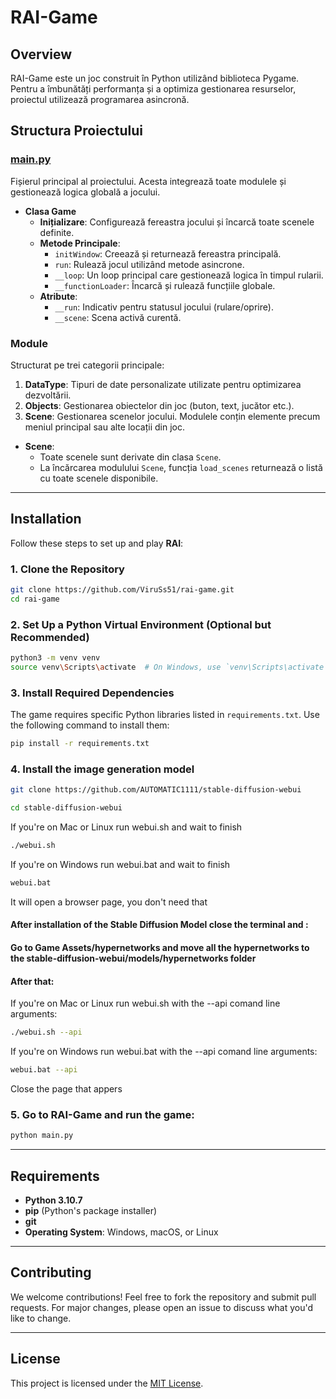 # RAI-Game

## Overview
RAI-Game este un joc construit în Python utilizând biblioteca Pygame. Pentru a îmbunătăți performanța și a optimiza gestionarea resurselor, proiectul utilizează programarea asincronă.

## Structura Proiectului
### [main.py](main.py)
Fișierul principal al proiectului. Acesta integrează toate modulele și gestionează logica globală a jocului.

- **Clasa Game**
  - **Inițializare**: Configurează fereastra jocului și încarcă toate scenele definite.
  - **Metode Principale**:
    - `initWindow`: Creează și returnează fereastra principală.
    - `run`: Rulează jocul utilizând metode asincrone.
    - `__loop`: Un loop principal care gestionează logica în timpul rularii.
    - `__functionLoader`: Încarcă și rulează funcțiile globale.
  - **Atribute**:
    - `__run`: Indicativ pentru statusul jocului (rulare/oprire).
    - `__scene`: Scena activă curentă.

### Module
Structurat pe trei categorii principale:
1. **DataType**: Tipuri de date personalizate utilizate pentru optimizarea dezvoltării.
2. **Objects**: Gestionarea obiectelor din joc (buton, text, jucător etc.).
3. **Scene**: Gestionarea scenelor jocului. Modulele conțin elemente precum meniul principal sau alte locații din joc.

- **Scene**:
  - Toate scenele sunt derivate din clasa `Scene`.
  - La încărcarea modulului `Scene`, funcția `load_scenes` returnează o listă cu toate scenele disponibile.


---

## Installation

Follow these steps to set up and play **RAI**:

### 1. Clone the Repository
```bash
git clone https://github.com/ViruSs51/rai-game.git
cd rai-game
```

### 2. Set Up a Python Virtual Environment (Optional but Recommended)
```bash
python3 -m venv venv
source venv\Scripts\activate  # On Windows, use `venv\Scripts\activate`
```

### 3. Install Required Dependencies
The game requires specific Python libraries listed in `requirements.txt`. Use the following command to install them:
```bash
pip install -r requirements.txt
```

### 4. Install the image generation model
```bash
git clone https://github.com/AUTOMATIC1111/stable-diffusion-webui

cd stable-diffusion-webui
```

If you're on Mac or Linux run webui.sh and wait to finish
```bash
./webui.sh
```

If you're on Windows run webui.bat and wait to finish
```bash
webui.bat
```
It will open a browser page, you don't need that 


#### After installation of the Stable Diffusion Model close the terminal and :
#### Go to Game Assets/hypernetworks and move all the hypernetworks to the stable-diffusion-webui/models/hypernetworks folder
#### After that: 
If you're on Mac or Linux run webui.sh with the --api comand line arguments:
```bash
./webui.sh --api
```
If you're on Windows run webui.bat with the --api comand line arguments:
```bash
webui.bat --api
```

Close the page that appers


### 5. Go to RAI-Game and run the game:
```bash
python main.py
```

---

## Requirements

- **Python 3.10.7**
- **pip** (Python's package installer)
- **git**
- **Operating System**: Windows, macOS, or Linux

---

## Contributing

We welcome contributions! Feel free to fork the repository and submit pull requests. For major changes, please open an issue to discuss what you'd like to change.

---

## License

This project is licensed under the [MIT License](LICENSE).

<!-- @import "[TOC]" {cmd="toc" depthFrom=1 depthTo=6 orderedList=false} -->